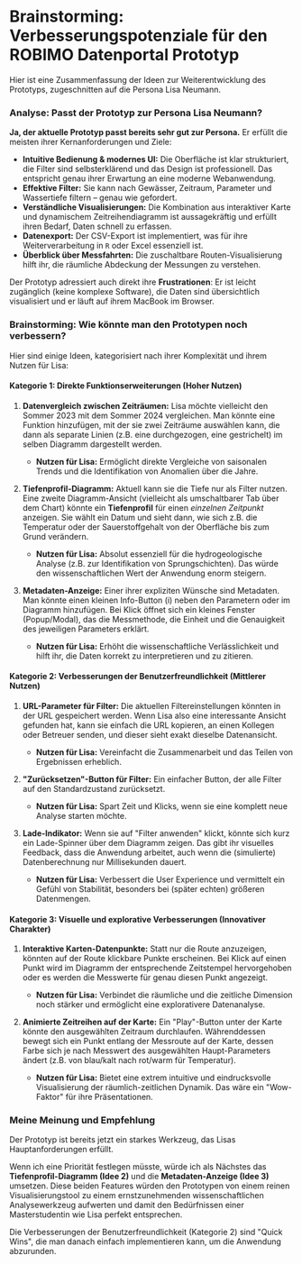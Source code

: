 # Brainstorming: Verbesserungspotenziale für den ROBIMO Datenportal Prototyp

Hier ist eine Zusammenfassung der Ideen zur Weiterentwicklung des Prototyps, zugeschnitten auf die Persona Lisa Neumann.

### Analyse: Passt der Prototyp zur Persona Lisa Neumann?

**Ja, der aktuelle Prototyp passt bereits sehr gut zur Persona.** Er erfüllt die meisten ihrer Kernanforderungen und Ziele:

*   **Intuitive Bedienung & modernes UI:** Die Oberfläche ist klar strukturiert, die Filter sind selbsterklärend und das Design ist professionell. Das entspricht genau ihrer Erwartung an eine moderne Webanwendung.
*   **Effektive Filter:** Sie kann nach Gewässer, Zeitraum, Parameter und Wassertiefe filtern – genau wie gefordert.
*   **Verständliche Visualisierungen:** Die Kombination aus interaktiver Karte und dynamischem Zeitreihendiagramm ist aussagekräftig und erfüllt ihren Bedarf, Daten schnell zu erfassen.
*   **Datenexport:** Der CSV-Export ist implementiert, was für ihre Weiterverarbeitung in `R` oder Excel essenziell ist.
*   **Überblick über Messfahrten:** Die zuschaltbare Routen-Visualisierung hilft ihr, die räumliche Abdeckung der Messungen zu verstehen.

Der Prototyp adressiert auch direkt ihre **Frustrationen**: Er ist leicht zugänglich (keine komplexe Software), die Daten sind übersichtlich visualisiert und er läuft auf ihrem MacBook im Browser.

### Brainstorming: Wie könnte man den Prototypen noch verbessern?

Hier sind einige Ideen, kategorisiert nach ihrer Komplexität und ihrem Nutzen für Lisa:

#### Kategorie 1: Direkte Funktionserweiterungen (Hoher Nutzen)

1.  **Datenvergleich zwischen Zeiträumen:** Lisa möchte vielleicht den Sommer 2023 mit dem Sommer 2024 vergleichen. Man könnte eine Funktion hinzufügen, mit der sie zwei Zeiträume auswählen kann, die dann als separate Linien (z.B. eine durchgezogen, eine gestrichelt) im selben Diagramm dargestellt werden.
    *   **Nutzen für Lisa:** Ermöglicht direkte Vergleiche von saisonalen Trends und die Identifikation von Anomalien über die Jahre.

2.  **Tiefenprofil-Diagramm:** Aktuell kann sie die Tiefe nur als Filter nutzen. Eine zweite Diagramm-Ansicht (vielleicht als umschaltbarer Tab über dem Chart) könnte ein **Tiefenprofil** für einen *einzelnen Zeitpunkt* anzeigen. Sie wählt ein Datum und sieht dann, wie sich z.B. die Temperatur oder der Sauerstoffgehalt von der Oberfläche bis zum Grund verändern.
    *   **Nutzen für Lisa:** Absolut essenziell für die hydrogeologische Analyse (z.B. zur Identifikation von Sprungschichten). Das würde den wissenschaftlichen Wert der Anwendung enorm steigern.

3.  **Metadaten-Anzeige:** Einer ihrer expliziten Wünsche sind Metadaten. Man könnte einen kleinen Info-Button (i) neben den Parametern oder im Diagramm hinzufügen. Bei Klick öffnet sich ein kleines Fenster (Popup/Modal), das die Messmethode, die Einheit und die Genauigkeit des jeweiligen Parameters erklärt.
    *   **Nutzen für Lisa:** Erhöht die wissenschaftliche Verlässlichkeit und hilft ihr, die Daten korrekt zu interpretieren und zu zitieren.

#### Kategorie 2: Verbesserungen der Benutzerfreundlichkeit (Mittlerer Nutzen)

1.  **URL-Parameter für Filter:** Die aktuellen Filtereinstellungen könnten in der URL gespeichert werden. Wenn Lisa also eine interessante Ansicht gefunden hat, kann sie einfach die URL kopieren, an einen Kollegen oder Betreuer senden, und dieser sieht exakt dieselbe Datenansicht.
    *   **Nutzen für Lisa:** Vereinfacht die Zusammenarbeit und das Teilen von Ergebnissen erheblich.

2.  **"Zurücksetzen"-Button für Filter:** Ein einfacher Button, der alle Filter auf den Standardzustand zurücksetzt.
    *   **Nutzen für Lisa:** Spart Zeit und Klicks, wenn sie eine komplett neue Analyse starten möchte.

3.  **Lade-Indikator:** Wenn sie auf "Filter anwenden" klickt, könnte sich kurz ein Lade-Spinner über dem Diagramm zeigen. Das gibt ihr visuelles Feedback, dass die Anwendung arbeitet, auch wenn die (simulierte) Datenberechnung nur Millisekunden dauert.
    *   **Nutzen für Lisa:** Verbessert die User Experience und vermittelt ein Gefühl von Stabilität, besonders bei (später echten) größeren Datenmengen.

#### Kategorie 3: Visuelle und explorative Verbesserungen (Innovativer Charakter)

1.  **Interaktive Karten-Datenpunkte:** Statt nur die Route anzuzeigen, könnten auf der Route klickbare Punkte erscheinen. Bei Klick auf einen Punkt wird im Diagramm der entsprechende Zeitstempel hervorgehoben oder es werden die Messwerte für genau diesen Punkt angezeigt.
    *   **Nutzen für Lisa:** Verbindet die räumliche und die zeitliche Dimension noch stärker und ermöglicht eine explorativere Datenanalyse.

2.  **Animierte Zeitreihen auf der Karte:** Ein "Play"-Button unter der Karte könnte den ausgewählten Zeitraum durchlaufen. Währenddessen bewegt sich ein Punkt entlang der Messroute auf der Karte, dessen Farbe sich je nach Messwert des ausgewählten Haupt-Parameters ändert (z.B. von blau/kalt nach rot/warm für Temperatur).
    *   **Nutzen für Lisa:** Bietet eine extrem intuitive und eindrucksvolle Visualisierung der räumlich-zeitlichen Dynamik. Das wäre ein "Wow-Faktor" für ihre Präsentationen.

### Meine Meinung und Empfehlung

Der Prototyp ist bereits jetzt ein starkes Werkzeug, das Lisas Hauptanforderungen erfüllt.

Wenn ich eine Priorität festlegen müsste, würde ich als Nächstes das **Tiefenprofil-Diagramm (Idee 2)** und die **Metadaten-Anzeige (Idee 3)** umsetzen. Diese beiden Features würden den Prototypen von einem reinen Visualisierungstool zu einem ernstzunehmenden wissenschaftlichen Analysewerkzeug aufwerten und damit den Bedürfnissen einer Masterstudentin wie Lisa perfekt entsprechen.

Die Verbesserungen der Benutzerfreundlichkeit (Kategorie 2) sind "Quick Wins", die man danach einfach implementieren kann, um die Anwendung abzurunden.
